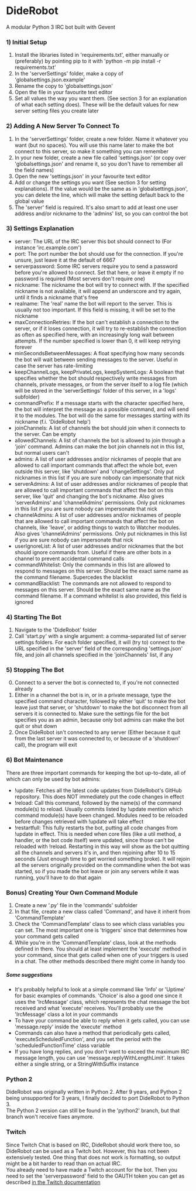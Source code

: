 # DideRobot

A modular Python 3 IRC bot built with Gevent

### 1) Initial Setup
1. Install the libraries listed in 'requirements.txt', either manually or (preferably) by pointing pip to it with 'python -m pip install -r requirements.txt'
2. In the 'serverSettings' folder, make a copy of 'globalsettings.json.example'
3. Rename the copy to 'globalsettings.json'
4. Open the file in your favourite text editor
5. Set all values the way you want them. (See section 3 for an explanation of what each setting does). These will be the default values for new server setting files you create later

### 2) Adding A New Server To Connect To
1. In the 'serverSettings' folder, create a new folder. Name it whatever you want (but no spaces). You will use this name later to make the bot connect to this server, so make it something you can remember
2. In your new folder, create a new file called 'settings.json' (or copy over 'globalsettings.json' and rename it, so you don't have to remember all the field names)
3. Open the new 'settings.json' in your favourite text editor
4. Add or change the settings you want (See section 3 for setting explanations). If the value would be the same as in 'globalsettings.json', you can delete the line, which will make the setting default back to the global value
5. The 'server' field is required. It's also smart to add at least one user address and/or nickname to the 'admins' list, so you can control the bot

### 3) Settings Explanation
* server: The URL of the IRC server this bot should connect to (For instance 'irc.example.com')
* port: The port number the bot should use for the connection. If you're unsure, just leave it at the default of 6667
* serverpassword: Some IRC servers require you to send a password before you're allowed to connect. Set that here, or leave it empty if no password is required (Most servers don't require one)
* nickname: The nickname the bot will try to connect with. If the specified nickname is not available, it will append an underscore and try again, until it finds a nickname that's free
* realname: The 'real' name the bot will report to the server. This is usually not too important. If this field is missing, it will be set to the nickname
* maxConnectionRetries: If the bot can't establish a connection to the server, or if it loses connection, it will try to re-establish the connection as often as specified here, with an increasingly long wait between attempts. If the number specified is lower than 0, it will keep retrying forever
* minSecondsBetweenMessages: A float specifying how many seconds the bot will wait between sending messages to the server. Useful in case the server has rate-limiting
* keepChannelLogs, keepPrivateLogs, keepSystemLogs: A boolean that specifies whether the bot should respectively write messages from channels, private messages, or from the server itself to a log file (which will be stored in the 'serverSettings' folder of this server, in a 'logs' subfolder)
* commandPrefix: If a message starts with the character specified here, the bot will interpret the message as a possible command, and will send it to the modules. The bot will do the same for messages starting with its nickname (f.i. 'DideRobot help')
* joinChannels: A list of channels the bot should join when it connects to the server. Can be empty
* allowedChannels: A list of channels the bot is allowed to join through a 'join' command. Admins can make the bot join channels not in this list, but normal users can't
* admins: A list of user addresses and/or nicknames of people that are allowed to call important commands that affect the whole bot, even outside this server, like 'shutdown' and 'changeSettings'. Only put nicknames in this list if you are sure nobody can impersonate that nick
* serverAdmins: A list of user addresses and/or nicknames of people that are allowed to call important commands that affect the bot on this server, like 'quit' and changing the bot's nickname. Also gives 'serverAdmins' and 'channelAdmins' permissions. Only put nicknames in this list if you are sure nobody can impersonate that nick
* channelAdmins: A list of user addresses and/or nicknames of people that are allowed to call important commands that affect the bot on channels, like 'leave', or adding things to watch to Watcher modules. Also gives 'channelAdmins' permissions. Only put nicknames in this list if you are sure nobody can impersonate that nick
* userIgnoreList: A list of user addresses and/or nicknames that the bot should ignore commands from. Useful if there are other bots in a channel to prevent accidental command calls
* commandWhitelist: Only the commands in this list are allowed to respond to messages on this server. Should be the exact same name as the command filename. Supercedes the blacklist
* commandBlacklist: The commands are not allowed to respond to messages on this server. Should be the exact same name as the command filename. If a command whitelist is also provided, this field is ignored

### 4) Starting The Bot
1. Navigate to the 'DideRobot' folder
2. Call 'start.py' with a single argument: a comma-separated list of server settings folders. For each folder specified, it will (try to) connect to the URL specified in the 'server' field of the corresponding 'settings.json' file, and join all channels specified in the 'joinChannels' list, if any

### 5) Stopping The Bot
0. Connect to a server the bot is connected to, if you're not connected already
1. Either in a channel the bot is in, or in a private message, type the specified command character, followed by either 'quit' to make the bot leave just that server, or 'shutdown' to make the bot disconnect from all servers it is connected to. Make sure the settings file for the bot specifies you as an admin, because only bot admins can make the bot quit or shut down
2. Once DideRobot isn't connected to any server (Either because it quit from the last server it was connected to, or because of a 'shutdown' call), the program will exit

### 6) Bot Maintenance
There are three important commands for keeping the bot up-to-date, all of which can only be used by bot admins:
* !update: Fetches all the latest code updates from DideRobot's GitHub repository. This does NOT immediately put the code changes in effect
* !reload: Call this command, followed by the name(s) of the command module(s) to reload. Usually commits listed by !update mention which command module(s) have been changed. Modules need to be reloaded before changes retrieved with !update will take effect
* !restartfull: This fully restarts the bot, putting all code changes from !update in effect. This is needed when core files (like a util method, a handler, or the bot code itself) were updated, since those can't be reloaded with !reload. Restarting in this way will show as the bot quitting all the channels and servers it's in, and then rejoining after 10 to 15 seconds (Just enough time to get worried something broke). It will rejoin all the servers originally provided on the commandline when the bot was started, so if you made the bot leave or join any servers while it was running, you'll have to do that again

### Bonus) Creating Your Own Command Module
1. Create a new '.py' file in the 'commands' subfolder
2. In that file, create a new class called 'Command', and have it inherit from 'CommandTemplate'
3. Check the 'CommandTemplate' class to see which class variables you can set. The most important one is 'triggers' since that determines how your command gets called
4. While you're in the 'CommandTemplate' class, look at the methods defined in there. You should at least implement the 'execute' method in your command, since that gets called when one of your triggers is used in a chat. The other methods described there might come in handy too
##### Some suggestions
* It's probably helpful to look at a simple command like 'Info' or 'Uptime' for basic examples of commands. 'Choice' is also a good one since it uses the 'IrcMessage' class, which represents the chat message the bot received and what 'execute' receives. You'll probably use the 'IrcMessage' class a lot in your commands
* To have your command be able to reply when it gets called, you can use 'message.reply' inside the 'execute' method
* Commands can also have a method that periodically gets called, 'executeScheduledFunction', and you set the period with the 'scheduledFunctionTime' class variable
* If you have long replies, and you don't want to exceed the maximum IRC message length, you can use 'message.replyWithLengthLimit'. It takes either a single string, or a StringWithSuffix instance

### Python 2
DideRobot was originally written in Python 2. After 9 years, and Python 2 being unsupported for 3 years, I finally decided to port DideRobot to Python 3.  
The Python 2 version can still be found in the 'python2' branch, but that branch won't receive fixes anymore.  

### Twitch
Since Twitch Chat is based on IRC, DideRobot should work there too, so DideRobot can be used as a Twitch bot. However, this has not been extensively tested. One thing that does not work is formatting, so output might be a bit harder to read than on actual IRC.  
You already need to have made a Twitch account for the bot. Then you need to set the 'serverpassword' field to the OAUTH token you can get as described [in the Twitch documentation](https://dev.twitch.tv/docs/irc/authenticate-bot/)  
